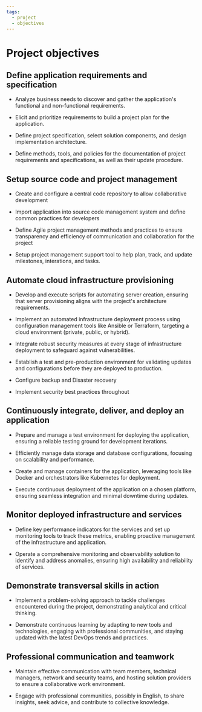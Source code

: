 ```yaml
---
tags:
  - project
  - objectives
---
```


# Project objectives


## Define application requirements and specification

- Analyze business needs to discover and gather the application's functional and non-functional requirements.

- Elicit and prioritize requirements to build a project plan for the application.

- Define project specification, select solution components, and design implementation architecture.

- Define methods, tools, and policies for the documentation of project requirements and specifications, as well as their update procedure.


## Setup source code and project management

- Create and configure a central code repository to allow collaborative development

<!-- TODO: expand this one -->
- Import application into source code management system and define common practices for developers

- Define Agile project management methods and practices to ensure transparency and efficiency of communication and collaboration for the project

<!-- TODO: expand this one -->
- Setup project management support tool to help plan, track, and update milestones, interations, and tasks.


## Automate cloud infrastructure provisioning

- Develop and execute scripts for automating server creation, ensuring that server provisioning aligns with the project's architecture requirements.

- Implement an automated infrastructure deployment process using configuration management tools like Ansible or Terraform, targeting a cloud environment (private, public, or hybrid).

- Integrate robust security measures at every stage of infrastructure deployment to safeguard against vulnerabilities.

- Establish a test and pre-production environment for validating updates and configurations before they are deployed to production.

- Configure backup and Disaster recovery

- Implement security best practices throughout


## Continuously integrate, deliver, and deploy an application

- Prepare and manage a test environment for deploying the application, ensuring a reliable testing ground for development iterations.

- Efficiently manage data storage and database configurations, focusing on scalability and performance.

- Create and manage containers for the application, leveraging tools like Docker and orchestrators like Kubernetes for deployment.

- Execute continuous deployment of the application on a chosen platform, ensuring seamless integration and minimal downtime during updates.


## Monitor deployed infrastructure and services

- Define key performance indicators for the services and set up monitoring tools to track these metrics, enabling proactive management of the infrastructure and application.

- Operate a comprehensive monitoring and observability solution to identify and address anomalies, ensuring high availability and reliability of services.


## Demonstrate transversal skills in action

- Implement a problem-solving approach to tackle challenges encountered during the project, demonstrating analytical and critical thinking.

- Demonstrate continuous learning by adapting to new tools and technologies, engaging with professional communities, and staying updated with the latest DevOps trends and practices.


## Professional communication and teamwork

- Maintain effective communication with team members, technical managers, network and security teams, and hosting solution providers to ensure a collaborative work environment.

- Engage with professional communities, possibly in English, to share insights, seek advice, and contribute to collective knowledge.
